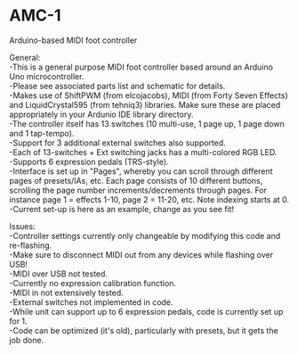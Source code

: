 # AMC-1
Arduino-based MIDI foot controller

General:  
-This is a general purpose MIDI foot controller based around an Arduino Uno microcontroller.  
-Please see associated parts list and schematic for details.  
-Makes use of ShiftPWM (from elcojacobs), MIDI (from Forty Seven Effects) and LiquidCrystal595 (from tehniq3) libraries. Make sure these are placed appropriately in your Ardunio IDE library directory.  
-The controller itself has 13 switches (10 multi-use, 1 page up, 1 page down and 1 tap-tempo).  
-Support for 3 additional external switches also supported.  
-Each of 13-switches + Ext switching jacks has a multi-colored RGB LED.  
-Supports 6 expression pedals (TRS-style).  
-Interface is set up in "Pages", whereby you can scroll through different pages of presets/IAs, etc.
Each page consists of 10 different buttons, scrolling the page number increments/decrements through pages.
For instance page 1 = effects 1-10, page 2 = 11-20, etc. Note indexing starts at 0.  
-Current set-up is here as an example, change as you see fit!  

Issues:  
-Controller settings currently only changeable by modifying this code and re-flashing.  
-Make sure to disconnect MIDI out from any devices while flashing over USB!  
-MIDI over USB not tested.  
-Currently no expression calibration function.  
-MIDI in not extensively tested.  
-External switches not implemented in code.  
-While unit can support up to 6 expression pedals, code is currently set up for 1.  
-Code can be optimized (it's old), particularly with presets, but it gets the job done.  


